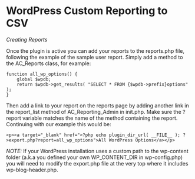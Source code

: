 WordPress Custom Reporting to CSV
=============

*Creating Reports*

Once the plugin is active you can add your reports to the reports.php file, following the example of the sample user report. Simply add a method to the AC_Reports class, for example:

```
function all_wp_options() {
	global $wpdb;
	return $wpdb->get_results( "SELECT * FROM {$wpdb->prefix}options" );
}
```

Then add a link to your report on the reports page by adding another link in the report_list method of AC_Reporting_Admin in init.php. Make sure the ?report variable matches the name of the method containing the report. Continuing with our example this would be:

```
<p><a target="_blank" href="<?php echo plugin_dir_url( __FILE__ ); ?>export.php?report=all_wp_options">All WordPress Options</a></p>
```

*NOTE:* If your WordPress installation uses a custom path to the wp-content folder (a.k.a you defined your own WP_CONTENT_DIR in wp-config.php) you will need to modify the export.php file at the very top where it includes wp-blog-header.php.
